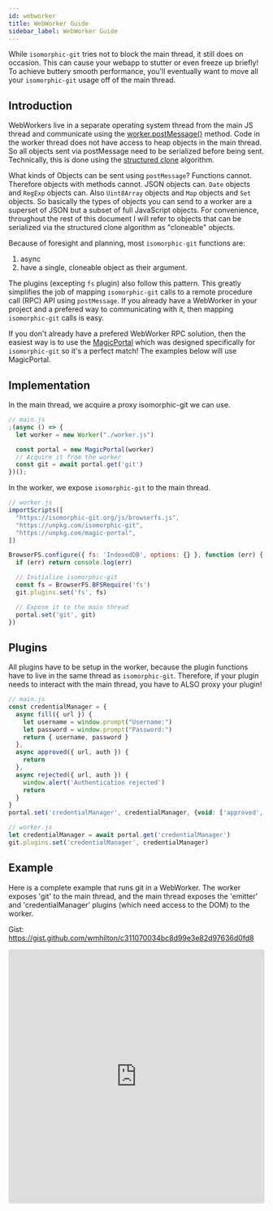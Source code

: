 ```yaml
---
id: webworker
title: WebWorker Guide
sidebar_label: WebWorker Guide
---
```


While `isomorphic-git` tries not to block the main thread, it still does on occasion.
This can cause your webapp to stutter or even freeze up briefly!
To achieve buttery smooth performance, you'll eventually want to move all your `isomorphic-git` usage off of the main thread.

## Introduction

WebWorkers live in a separate operating system thread from the main JS thread and communicate using the [worker.postMessage()](https://developer.mozilla.org/en-US/docs/Web/API/Worker/postMessage) method.
Code in the worker thread does not have access to heap objects in the main thread.
So all objects sent via postMessage need to be serialized before being sent.
Technically, this is done using the [structured clone](https://developer.mozilla.org/en-US/docs/Web/API/Web_Workers_API/Structured_clone_algorithm) algorithm.

What kinds of Objects can be sent using `postMessage`? Functions cannot. Therefore objects with methods cannot.
JSON objects can. `Date` objects and `RegExp` objects can. Also `Uint8Array` objects and `Map` objects and `Set` objects.
So basically the types of objects you can send to a worker are a superset of JSON but a subset of full JavaScript objects.
For convenience, throughout the rest of this document I will refer to objects that can be serialized via the structured clone algorithm as "cloneable" objects.

Because of foresight and planning, most `isomorphic-git` functions are:

1. async
2. have a single, cloneable object as their argument.

The plugins (excepting `fs` plugin) also follow this pattern.
This greatly simplifies the job of mapping `isomorphic-git` calls to a remote procedure call (RPC) API using `postMessage`.
If you already have a WebWorker in your project and a prefered way to communicating with it, then mapping `isomorphic-git` calls is easy.

If you don't already have a prefered WebWorker RPC solution, then the easiest way is to use the [MagicPortal](https://www.npmjs.com/package/magic-portal) which was designed specifically for `isomorphic-git` so it's a perfect match!
The examples below will use MagicPortal.

## Implementation

In the main thread, we acquire a proxy isomorphic-git we can use.

```js
// main.js
;(async () => {
  let worker = new Worker("./worker.js")

  const portal = new MagicPortal(worker)
  // Acquire it from the worker
  const git = await portal.get('git')
})();
```

In the worker, we expose `isomorphic-git` to the main thread.

```js
// worker.js
importScripts([
  "https://isomorphic-git.org/js/browserfs.js",
  "https://unpkg.com/isomorphic-git",
  "https://unpkg.com/magic-portal",
])

BrowserFS.configure({ fs: 'IndexedDB', options: {} }, function (err) {
  if (err) return console.log(err)

  // Initialize isomorphic-git
  const fs = BrowserFS.BFSRequire('fs')
  git.plugins.set('fs', fs)

  // Expose it to the main thread
  portal.set('git', git)
})
```

## Plugins

All plugins have to be setup in the worker, because the plugin functions have to live in the same thread as `isomorphic-git`.
Therefore, if your plugin needs to interact with the main thread, you have to ALSO proxy your plugin!

```js
// main.js
const credentialManager = {
  async fill({ url }) {
    let username = window.prompt("Username:")
    let password = window.prompt("Password:")
    return { username, password }
  },
  async approved({ url, auth }) {
    return
  },
  async rejected({ url, auth }) {
    window.alert('Authentication rejected')
    return
  }
}
portal.set('credentialManager', credentialManager, {void: ['approved', 'rejected']})

```

```js
// worker.js
let credentialManager = await portal.get('credentialManager')
git.plugins.set('credentialManager', credentialManager)
```

## Example

Here is a complete example that runs git in a WebWorker.
The worker exposes 'git' to the main thread, and the main thread exposes the 'emitter' and 'credentialManager' plugins (which need access to the DOM) to the worker.

Gist: https://gist.github.com/wmhilton/c311070034bc8d99e3e82d97636d0fd8

<iframe src="https://codesandbox.io/embed/kkpx6q162o?fontsize=13&module=%2Fworker.js" style="width:100%; height:500px; border:0; border-radius: 4px; overflow:hidden;" sandbox="allow-modals allow-forms allow-popups allow-scripts allow-same-origin"></iframe>

